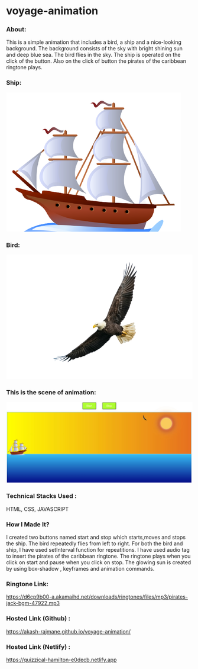 # voyage-animation

### About:
This is a simple animation that includes a bird, a ship and a nice-looking background. The background consists of the sky with bright shining sun and deep blue sea. The bird flies in the sky. The ship is operated on the click of the button. Also on the click of button the pirates of the caribbean ringtone plays.   

### Ship:
![alt text](https://github.com/Akash-Rajmane/voyage-animation/blob/main/ship1.png?raw=true)

### Bird:
![alt text](https://github.com/Akash-Rajmane/voyage-animation/blob/main/bird.png?raw=true)

### This is the scene of animation:
![alt text](https://github.com/Akash-Rajmane/voyage-animation/blob/main/voyage.JPG)

### Technical Stacks Used :
HTML, CSS, JAVASCRIPT

### How I Made It?
I created two buttons named start and stop which starts,moves and stops the ship. The bird repeatedly flies from left to right. For both the bird and ship, I have used setInterval function for repeatitions. I have used audio tag to insert the pirates of the caribbean ringtone. The ringtone plays when you click on start and pause when you click on stop. The glowing sun is created by using box-shadow , keyframes and animation commands.

### Ringtone Link:
https://d6cp9b00-a.akamaihd.net/downloads/ringtones/files/mp3/pirates-jack-bgm-47922.mp3

### Hosted Link (Github) :
https://akash-rajmane.github.io/voyage-animation/

### Hosted Link (Netlify) :
https://quizzical-hamilton-e0decb.netlify.app
